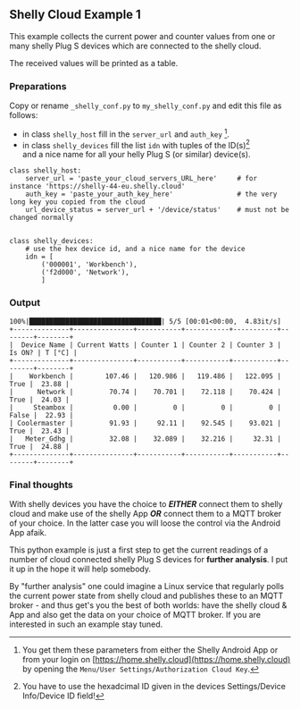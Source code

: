 ## Shelly Cloud Example 1

This example collects the current power and counter values from one or many shelly Plug S devices which are connected to the shelly cloud.

The received values will be printed as a table.

### Preparations
Copy or rename `_shelly_conf.py` to `my_shelly_conf.py` and edit this file as follows:
- in class `shelly_host` fill in the `server_url` and `auth_key` [^1].
- in class `shelly_devices` fill the list `idn` with tuples of the ID(s)[^2]<br>and a nice name for all your helly Plug S (or similar) device(s).
```
class shelly_host:
    server_url = 'paste_your_cloud_servers_URL_here'     # for instance 'https://shelly-44-eu.shelly.cloud'
    auth_key = 'paste_your_auth_key_here'                # the very long key you copied from the cloud
    url_device_status = server_url + '/device/status'    # must not be changed normally


class shelly_devices:
    # use the hex device id, and a nice name for the device
    idn = [
        ('000001', 'Workbench'),
        ('f2d000', 'Network'),
        ]
```

### Output
```
100%|█████████████████████████████████| 5/5 [00:01<00:00,  4.83it/s]
+--------------+---------------+-----------+-----------+-----------+--------+--------+
|  Device Name | Current Watts | Counter 1 | Counter 2 | Counter 3 | Is ON? | T [°C] |
+--------------+---------------+-----------+-----------+-----------+--------+--------+
|    Workbench |        107.46 |   120.986 |   119.486 |   122.095 |   True |  23.88 |
|      Network |         70.74 |    70.701 |    72.118 |    70.424 |   True |  24.03 |
|     Steambox |          0.00 |         0 |         0 |         0 |  False |  22.93 |
| Coolermaster |         91.93 |     92.11 |    92.545 |    93.021 |   True |  23.43 |
|   Meter_Gdhg |         32.08 |    32.089 |    32.216 |     32.31 |   True |  24.88 |
+--------------+---------------+-----------+-----------+-----------+--------+--------+
```

### Final thoughts
With shelly devices you have the choice to __*EITHER*__ connect them to shelly cloud and make use of the shelly App __*OR*__ connect them to a MQTT broker of your choice. In the latter case you will loose the control via the Android App afaik.

This python example is just a first step to get the current readings of a number of cloud connected shelly Plug S devices for __further analysis__. I put it up in the hope it will help somebody.

By "further analysis" one could imagine a Linux service that regularly polls the current power state from shelly cloud and publishes these to an MQTT broker - and thus get's you the best of both worlds: have the shelly cloud & App and also get the data on your choice of MQTT broker. If you are interested in such an example stay tuned.

[^1]:You get them these parameters from either the Shelly Android App or from your login on [https://home.shelly.cloud](https://home.shelly.cloud) by opening the `Menu/User Settings/Authorization Cloud Key`.
[^2]: You have to use the hexadcimal ID given in the devices Settings/Device Info/Device ID field!
